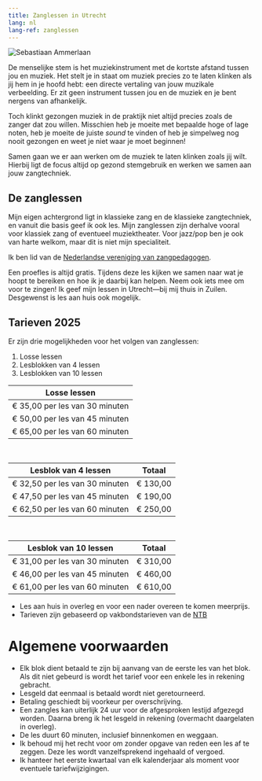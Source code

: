 ```yaml
---
title: Zanglessen in Utrecht
lang: nl
lang-ref: zanglessen
---
```


<img src="/images/zanglesfoto.jpg" alt="Sebastiaan Ammerlaan" class="fr w-third ml-auto br3-ns bt bb ba-ns b--light-gray">

De menselijke stem is het muziekinstrument met de kortste afstand tussen jou en muziek. Het stelt je in staat om muziek precies zo te laten klinken als jij hem in je hoofd hebt: een directe vertaling van jouw muzikale verbeelding. Er zit geen instrument tussen jou en de muziek en je bent nergens van afhankelijk.

Toch klinkt gezongen muziek in de praktijk niet altijd precies zoals de zanger dat zou willen. Misschien heb je moeite met bepaalde hoge of lage noten, heb je moeite de juiste _sound_ te vinden of heb je simpelweg nog nooit gezongen en weet je niet waar je moet beginnen!

Samen gaan we er aan werken om de muziek te laten klinken zoals jij wilt. Hierbij ligt de focus altijd op gezond stemgebruik en werken we samen aan jouw zangtechniek.

## De zanglessen

Mijn eigen achtergrond ligt in klassieke zang en de klassieke zangtechniek, en vanuit die basis geef ik ook les. Mijn zanglessen zijn derhalve vooral voor klassiek zang of eventueel muziektheater. Voor jazz/pop ben je ook van harte welkom, maar dit is niet mijn specialiteit.

Ik ben lid van de [Nederlandse vereniging van zangpedagogen](https://www.zangpedagogen.nl).

Een proefles is altijd gratis. Tijdens deze les kijken we samen naar wat je hoopt te bereiken en hoe ik je daarbij kan helpen. Neem ook iets mee om voor te zingen! Ik geef mijn lessen in Utrecht&mdash;bij mij thuis in Zuilen. Desgewenst is les aan huis ook mogelijk.

## Tarieven 2025

<a name="tarieven-en-voorwaarden"></a>

Er zijn drie mogelijkheden voor het volgen van zanglessen:

1. Losse lessen
2. Lesblokken van 4 lessen
3. Lesblokken van 10 lessen

|	Losse lessen	|	
|	------------------	|
|	€ 35,00 per les van 30 minuten			|
|	€ 50,00 per les van 45 minuten  |	
|	€ 65,00 per les van 60 minuten 			|	

<br>

|	Lesblok van 4 lessen	|	Totaal |
|	------------------	|	:------------------:	|
|	€ 32,50 per les van 30 minuten			| € 130,00 |
|	€ 47,50 per les van 45 minuten  |	€ 190,00 |
|	€ 62,50 per les van 60 minuten 			| € 250,00 |

<br>

|	Lesblok van 10 lessen	|	Totaal |
|	------------------	|	:------------------:	|
|	€ 31,00 per les van 30 minuten			| € 310,00 |
|	€ 46,00 per les van 45 minuten  |	€ 460,00 |
|	€ 61,00 per les van 60 minuten 			| € 610,00 |


<!-- 
|	Tarieven 2025	|	Normaal tarief			|	Gereduceerd tarief	|
|	------------------	|	:------------------:	| :------------------:	|
|	Proefles			|	Gratis					|	Gratis				|
|	Blok van vier lessen|	€ 169,60 				|	€ 105,60				|
|	Enkele les			|	€ 53,-					|	€ 33,-				| -->

<!-- * Het **gereduceerd tarief** geldt voor jeugd onder de 21 jaar. -->
* Les aan huis in overleg en voor een nader overeen te komen meerprijs.
* Tarieven zijn gebaseerd op vakbondstarieven van de [NTB](https://www.ntb.nl/)

# Algemene voorwaarden

<!-- *   **Prijzen zijn inclusief 21% BTW.** (Gereduceerd tarief betaalt geen BTW, zie de [website van de Belastingdienst](http://www.belastingdienst.nl/wps/wcm/connect/bldcontentnl/belastingdienst/zakelijk/btw/tarieven_en_vrijstellingen/vrijstellingen/onderwijs/vrijstelling_voor_onderwijs_in_muziek_dans_drama_beeldende_vorming_en_circustechnieken).) -->
*   Elk blok dient betaald te zijn bij aanvang van de eerste les van het blok. Als dit niet gebeurd is wordt het tarief voor een enkele les in rekening gebracht.
*   Lesgeld dat eenmaal is betaald wordt niet geretourneerd.
*   Betaling geschiedt bij voorkeur per overschrijving.
*   Een zangles kan uiterlijk 24 uur voor de afgesproken lestijd afgezegd worden. Daarna breng ik het lesgeld in rekening (overmacht daargelaten in overleg).
*   De les duurt 60 minuten, inclusief binnenkomen en weggaan.
*   Ik behoud mij het recht voor om zonder opgave van reden een les af te zeggen. Deze les wordt vanzelfsprekend ingehaald of vergoed.
* Ik hanteer het eerste kwartaal van elk kalenderjaar als moment voor eventuele tariefwijzigingen.
